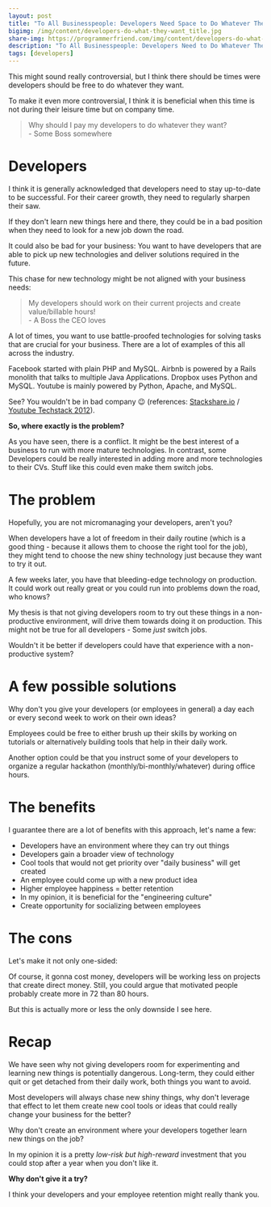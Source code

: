 ```yaml
---
layout: post
title: "To All Businesspeople: Developers Need Space to Do Whatever They Want"
bigimg: /img/content/developers-do-what-they-want_title.jpg
share-img: https://programmerfriend.com/img/content/developers-do-what-they-want_title.jpg
description: "To All Businesspeople: Developers Need to Do Whatever They Want"
tags: [developers]
---
```


This might sound really controversial, but I think there should be times were developers should be free to do whatever they want.

To make it even more controversial, I think it is beneficial when this time is not during their leisure time but on company time.

> Why should I pay my developers to do whatever they want?<br>
> \- Some Boss somewhere

# Developers

I think it is generally acknowledged that developers need to stay up-to-date to be successful.
For their career growth, they need to regularly sharpen their saw.

If they don't learn new things here and there, they could be in a bad position when they need to look for a new job down the road.

It could also be bad for your business: You want to have developers that are able to pick up new technologies and deliver solutions required in the future.  

This chase for new technology might be not aligned with your business needs:

> My developers should work on their current projects and create value/billable hours!<br>
> \- A Boss the CEO loves

A lot of times, you want to use battle-proofed technologies for solving tasks that are crucial for your business.
There are a lot of examples of this all across the industry.

Facebook started with plain PHP and MySQL. Airbnb is powered by a Rails monolith that talks to multiple Java Applications.
Dropbox uses Python and MySQL. Youtube is mainly powered by Python, Apache, and MySQL.

See? You wouldn't be in bad company 😉 (references: [Stackshare.io](http://stackshare.io/) / [Youtube Techstack 2012](http://highscalability.com/blog/2012/3/26/7-years-of-youtube-scalability-lessons-in-30-minutes.html)). 

**So, where exactly is the problem?**

As you have seen, there is a conflict. It might be the best interest of a business to run with more mature technologies. In contrast, some Developers could be really interested in adding more and more technologies to their CVs. Stuff like this could even make them switch jobs.

# The problem

Hopefully, you are not micromanaging your developers, aren't you?

When developers have a lot of freedom in their daily routine (which is a good thing - because it allows them to choose the right tool for the job), they might tend to choose the new shiny technology just because they want to try it out.

A few weeks later, you have that bleeding-edge technology on production.
It could work out really great or you could run into problems down the road, who knows?

My thesis is that not giving developers room to try out these things in a non-productive environment, will drive them towards doing it on production. This might not be true for all developers - Some *just* switch jobs. 

Wouldn't it be better if developers could have that experience with a non-productive system?

# A few possible solutions

Why don't you give your developers (or employees in general) a day each or every second week to work on their own ideas?

Employees could be free to either brush up their skills by working on tutorials or alternatively building tools that help in their daily work.

Another option could be that you instruct some of your developers to organize a regular hackathon (monthly/bi-monthly/whatever) during office hours.

# The benefits
I guarantee there are a lot of benefits with this approach, let's name a few:
* Developers have an environment where they can try out things
* Developers gain a broader view of technology
* Cool tools that would not get priority over "daily business" will get created
* An employee could come up with a new product idea
* Higher employee happiness = better retention
* In my opinion, it is beneficial for the "engineering culture"
* Create opportunity for socializing between employees

# The cons
Let's make it not only one-sided:

Of course, it gonna cost money, developers will be working less on projects that create direct money.
Still, you could argue that motivated people probably create more in 72 than 80 hours.

But this is actually more or less the only downside I see here.

# Recap

We have seen why not giving developers room for experimenting and learning new things is potentially dangerous.
Long-term, they could either quit or get detached from their daily work, both things you want to avoid.

Most developers will always chase new shiny things, why don't leverage that effect to let them create new cool tools or ideas that could really change your business for the better?

Why don't create an environment where your developers together learn new things on the job?

In my opinion it is a pretty *low-risk but high-reward* investment that you could stop after a year when you don't like it.

**Why don't give it a try?**

I think your developers and your employee retention might really thank you.